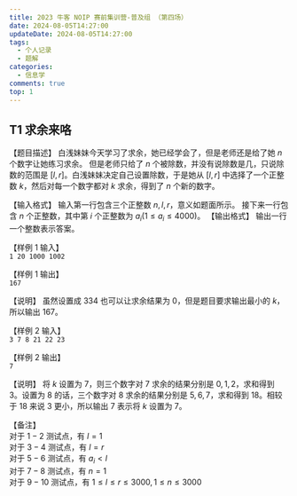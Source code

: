 ```yaml
---
title: 2023 牛客 NOIP 赛前集训营-普及组 （第四场）
date: 2024-08-05T14:27:00
updateDate: 2024-08-05T14:27:00
tags:
  - 个人记录
  - 题解
categories:
  - 信息学
comments: true
top: 1
---
```

## T1 求余来咯

【题目描述】 白浅妹妹今天学习了求余，她已经学会了，但是老师还是给了她 $n$ 个数字让她练习求余。 但是老师只给了 $n$ 个被除数，并没有说除数是几，只说除数的范围是 $[l,r]$。白浅妹妹决定自己设置除数，于是她从 $[l,r]$ 中选择了一个正整数 $k$，然后对每一个数字都对 $k$ 求余，得到了 $n$ 个新的数字。 

【输入格式】 输入第一行包含三个正整数 $n,l,r$，意义如题面所示。 接下来一行包含 $n$ 个正整数，其中第 $i$ 个正整数为 $a_i(1\le a_i\le4000)$。 
【输出格式】 
输出一行一个整数表示答案。 

【样例 1 输入】  
`1 20 1000 1002` 

【样例 1 输出】  
`167`   

【说明】 虽然设置成 $334$ 也可以让求余结果为 $0$，但是题目要求输出最小的 $k$，所以输出 $167$。

【样例 2 输入】   
`3 7 8 21 22 23` 

【样例 2 输出】   
`7` 

【说明】 将 $k$ 设置为 $7$，则三个数字对 $7$ 求余的结果分别是 $0,1,2$，求和得到 $3$。设置为 $8$ 的话，三个数字对 $8$ 求余的结果分别是 $5,6,7$，求和得到 $18$。相较于 $18$ 来说 $3$ 更小，所以输出 $7$ 表示将 $k$ 设置为 $7$。 

【备注】   
对于 $1−2$ 测试点，有 $l=1$  
对于 $3−4$ 测试点，有 $l = r$  
对于 $5−6$ 测试点，有 $a_i<l$   
对于 $7−8$ 测试点，有 $n = 1$   
对于 $9−10$ 测试点，有 $1 \le l \le r \le 3000, 1 \le n \le 3000$ 
